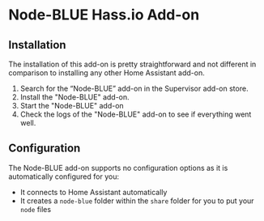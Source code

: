 # Node-BLUE Hass.io Add-on

## Installation

The installation of this add-on is pretty straightforward and not different in comparison to installing any other Home Assistant add-on.

1. Search for the “Node-BLUE” add-on in the Supervisor add-on store.
2. Install the "Node-BLUE" add-on.
3. Start the "Node-BLUE" add-on
4. Check the logs of the "Node-BLUE" add-on to see if everything went well.

## Configuration

The Node-BLUE add-on supports no configuration options as it is automatically configured for you:

-   It connects to Home Assistant automatically
-   It creates a `node-blue` folder within the `share` folder for you to put your `node` files
